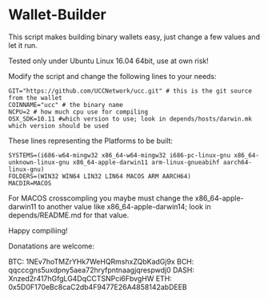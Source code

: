 # Wallet-Builder
This script makes building binary wallets easy, just change a few values and let it run.

Tested only under Ubuntu Linux 16.04 64bit, use at own risk!

Modify the script and change the following lines to your needs:

```
GIT="https://github.com/UCCNetwork/ucc.git" # this is the git source from the wallet
COINNAME="ucc" # the binary name
NCPU=2 # how much cpu use for compiling
OSX_SDK=10.11 #which version to use; look in depends/hosts/darwin.mk which version should be used
```

These lines representing the Platforms to be built:
```
SYSTEMS=(i686-w64-mingw32 x86_64-w64-mingw32 i686-pc-linux-gnu x86_64-unknown-linux-gnu x86_64-apple-darwin11 arm-linux-gnueabihf aarch64-linux-gnu)
FOLDERS=(WIN32 WIN64 LIN32 LIN64 MACOS ARM AARCH64)
MACDIR=MACOS
```
For MACOS crosscompling you maybe must change the x86_64-apple-darwin11 to another value like x86_64-apple-darwin14; look in depends/README.md for that value.



Happy compiliing!



Donatations are welcome:

BTC: 1NEv7hoTMZrYHk7WeHQRmshxZQbKadGj9x
BCH: qqcccgns5uxdpny5aea72hryfpntnaagjqrespwdj0
DASH: Xnzed2r417hGfgLG4DqCCTSNPci6FbvgHW
ETH: 0x5D0F170eBc8caC2db4F9477E26A4858142abDEEB
